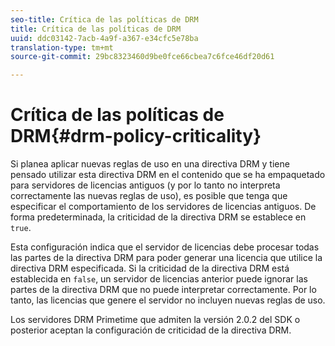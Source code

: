 ```yaml
---
seo-title: Crítica de las políticas de DRM
title: Crítica de las políticas de DRM
uuid: ddc03142-7acb-4a9f-a367-e34cfc5e78ba
translation-type: tm+mt
source-git-commit: 29bc8323460d9be0fce66cbea7c6fce46df20d61

---
```



# Crítica de las políticas de DRM{#drm-policy-criticality}

Si planea aplicar nuevas reglas de uso en una directiva DRM y tiene pensado utilizar esta directiva DRM en el contenido que se ha empaquetado para servidores de licencias antiguos (y por lo tanto no interpreta correctamente las nuevas reglas de uso), es posible que tenga que especificar el comportamiento de los servidores de licencias antiguos. De forma predeterminada, la criticidad de la directiva DRM se establece en `true`.

Esta configuración indica que el servidor de licencias debe procesar todas las partes de la directiva DRM para poder generar una licencia que utilice la directiva DRM especificada. Si la criticidad de la directiva DRM está establecida en `false`, un servidor de licencias anterior puede ignorar las partes de la directiva DRM que no puede interpretar correctamente. Por lo tanto, las licencias que genere el servidor no incluyen nuevas reglas de uso.

Los servidores DRM Primetime que admiten la versión 2.0.2 del SDK o posterior aceptan la configuración de criticidad de la directiva DRM.
